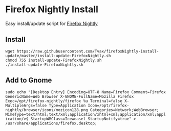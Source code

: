 # Firefox Nightly Install  
Easy install/update script for [Firefox Nightly](https://github.com/mozilla)  

## Install  
`wget https://raw.githubusercontent.com/Tvax/firefoxNightly-install-update/master/install-update-FirefoxNightly.sh`  
`chmod 755 install-update-FirefoxNightly.sh`  
`./install-update-FirefoxNightly.sh`  

## Add to Gnome  
`sudo echo "[Desktop Entry]
Encoding=UTF-8
Name=Firefox
Comment=Firefox
GenericName=Web Browser
X-GNOME-FullName=Mozilla Firefox
Exec=/opt/firefox-nightly/firefox %u
Terminal=false
X-MultipleArgs=false
Type=Application
Icon=/opt/firefox-nightly/browser/icons/mozicon128.png
Categories=Network;WebBrowser;
MimeType=text/html;text/xml;application/xhtml+xml;application/xml;application/v$
StartupWMClass=Iceweasel
StartupNotify=true" > /usr/share/applications/firefox.desktop;`  
